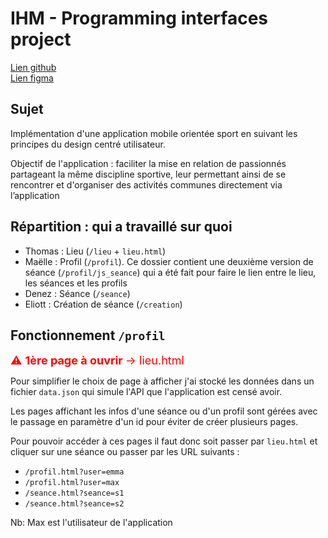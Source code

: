 # IHM - Programming interfaces project
[Lien github](https://github.com/chams14/ihm) <br>
[Lien figma](https://www.figma.com/design/XyQfhNUhLn8MViZXQNnGds/IHM?node-id=0-1&node-type=canvas&t=CuyV9nAqQSikQtcj-0)

## Sujet
Implémentation d'une application mobile orientée sport en suivant les principes du design centré utilisateur.

Objectif de l'application : faciliter la mise en relation de passionnés partageant la même discipline sportive, leur permettant ainsi de se rencontrer et d'organiser des activités communes directement via l’application

## Répartition : qui a travaillé sur quoi
- Thomas : Lieu (`/lieu` + `lieu.html`)
- Maëlle : Profil (`/profil`). Ce dossier contient une deuxième version de séance (`/profil/js_seance`) qui a été fait pour faire le lien entre le lieu, les séances et les profils
- Denez : Séance (`/seance`)
- Eliott : Création de séance (`/creation`)

## Fonctionnement `/profil`
<span style="font-size: 18px; color: red;">⚠️ <strong>1ère page à ouvrir </strong> → lieu.html</span>

Pour simplifier le choix de page à afficher j'ai stocké les données dans un fichier `data.json` qui simule l'API que l'application est censé avoir.

Les pages affichant les infos d'une séance ou d'un profil sont gérées avec le passage en paramètre d'un id pour éviter de créer plusieurs pages. 

Pour pouvoir accéder à ces pages il faut donc soit passer par `lieu.html` et cliquer sur une séance ou passer par les URL suivants :
- `/profil.html?user=emma`
- `/profil.html?user=max`
- `/seance.html?seance=s1`
- `/seance.html?seance=s2`

Nb: Max est l'utilisateur de l'application